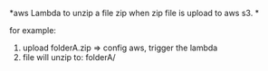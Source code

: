 *aws Lambda to unzip a file zip when zip file is upload to aws s3. *

for example: 

1. upload folderA.zip => config aws, trigger the lambda
2. file will unzip to: folderA/


